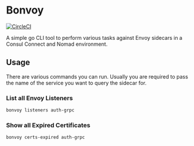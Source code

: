 # Bonvoy

[![CircleCI](https://circleci.com/gh/bigcommerce/bonvoy/tree/main.svg?style=svg&circle-token=df991e7eb7eb4c38c2ece44f81cc259d6d9a8929)](https://circleci.com/gh/bigcommerce/bonvoy/tree/main)

A simple go CLI tool to perform various tasks against Envoy sidecars in a Consul
Connect and Nomad environment.

## Usage

There are various commands you can run. Usually you are required to pass the
name of the service you want to query the sidecar for.

### List all Envoy Listeners

```bash
bonvoy listeners auth-grpc
```

### Show all Expired Certificates

```bash
bonvoy certs-expired auth-grpc
```